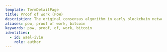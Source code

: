 ```yaml
---
template: TermDetailPage
title: Proof of work (PoW)
description: The original consensus algorithm in early blockchain networks, such as Bitcoin. This algorithm is used to confirm transactions and produce new blocks to the chain. With PoW, “miners” (those performing the computational work) compete against each other to complete transactions on the network and get rewarded.
aliases: pow, proof of work, bitcoin
keywords: pow, proof, of, work, bitcoin
identities:
  - id: wael-ivie
    role: author
---
```

